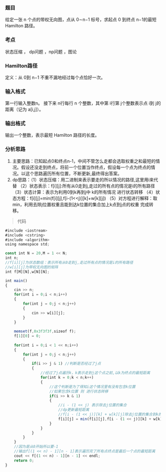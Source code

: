 ### 题目
给定一张 n 个点的带权无向图，点从 0∼n−1 标号，求起点 0 到终点 n−1的最短 Hamilton 路径。

### 考点
状态压缩 ， dp问题 ，np问题 ，图论

### Hamilton路径
定义：从 0到  n−1 不重不漏地经过每个点恰好一次。

### 输入格式
第一行输入整数n。
接下来 n行每行 n 个整数，其中第 i行第 j个整数表示点 i到 j的距离（记为 a[i,j]）。

### 输出格式
输出一个整数，表示最短 Hamilton 路径的长度。

### 分析思路

1. 主要思路：已知起点0和终点n-1，中间不管怎么走都会选取权重之和最短的情况。假设还没走到终点，将前一个位置当作终点，假设每一个点为终点的情况。以这个思路遍历所有位置，不断更新,最终得出答案。
2. dp思路：（1）状态压缩：用二进制来表示要走的所以情况的路径,这里用i来代替
                   （2）状态表示：f[i][j]:所有从0走到j,走过的所有点的情况是i的所有路径
                   （3）状态计算：表示为利用0到k再到j中  k的所有情况 进行状态转移
                   （4）状态方程：f[i][j]=min(f[i][j],f[i-(1<<j)][k]+w[k][j])
                   （5）对方程进行解释：取min，利用去除j位置权重且能到达k位置的集合加上k点到j点的权重 完成转移。

> 代码
```js
#include <iostream>
#include <cstring>
#include <algorithm>
using namespace std;

const int N = 20,M = 1 << N;
int n;
//f[i][j]为状态数组：表示所有从0走到j,走过所有点的情况是i的所有路径
//w[i][j]为带权无向图的矩阵
int f[M][N],w[N][N];

int main()
{
    cin >> n;
    for(int i = 0;i < n;i++)
    {
        for(int j = 0;j < n;j++)
        {
            cin >> w[i][j];
        }
    }
    
    memset(f,0x3f3f3f,sizeof f);
    f[1][0] = 0;
    
    for(int i = 0;i < 1 << n;i++)
    {
        for(int j = 0;j < n;j++)
        {
            if(i >> j & 1) //判断是否经过了j点
            {
                //经过了j点遍历k，k表示走到j这个点之前,以k为终点的最短距离
                for(int k = 0;k < n;k++)
                {
                    //这个判断是为了得知i这个情况里有没有包含k位置
                    //如果包含k位置 则 进行状态转移
                    if(i >> k & 1)
                    {
                        //i - (1 << j) 表示除去j位置的集合
                        //dp更新最短距离 
                        //f[i - (1 << j)][k] + w[k][j]除去j位置的集合到k的距离加上k位置到j位置的权重
                        f[i][j] = min(f[i][j],f[i - (1 << j)][k] + w[k][j]);
                    }
                }
            }
        }
    }
    //因为是从0开始所以要-1
    //输出f[(1 << n) - 1][n - 1]表示遍历完了所有点终点是最后一个点的最短距离
    cout << f[(1 << n) - 1][n - 1] << endl;
    return 0;
}
```